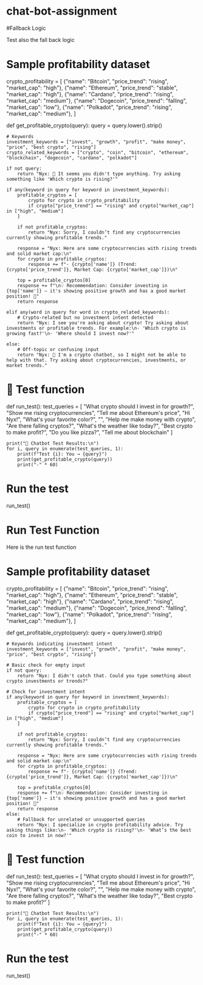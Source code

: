 # chat-bot-assignment
#Fallback Logic

Test also the fall back logic

# Sample profitability dataset
crypto_profitability = [
    {"name": "Bitcoin", "price_trend": "rising", "market_cap": "high"},
    {"name": "Ethereum", "price_trend": "stable", "market_cap": "high"},
    {"name": "Cardano", "price_trend": "rising", "market_cap": "medium"},
    {"name": "Dogecoin", "price_trend": "falling", "market_cap": "low"},
    {"name": "Polkadot", "price_trend": "rising", "market_cap": "medium"},
]

def get_profitable_crypto(query):
    query = query.lower().strip()

    # Keywords
    investment_keywords = ["invest", "growth", "profit", "make money", "price", "best crypto", "rising"]
    crypto_related_keywords = ["crypto", "coin", "bitcoin", "ethereum", "blockchain", "dogecoin", "cardano", "polkadot"]

    if not query:
        return "Nyx: 🤖 It seems you didn't type anything. Try asking something like 'Which crypto is rising?'"

    if any(keyword in query for keyword in investment_keywords):
        profitable_cryptos = [
            crypto for crypto in crypto_profitability
            if crypto["price_trend"] == "rising" and crypto["market_cap"] in ["high", "medium"]
        ]

        if not profitable_cryptos:
            return "Nyx: Sorry, I couldn’t find any cryptocurrencies currently showing profitable trends."

        response = "Nyx: Here are some cryptocurrencies with rising trends and solid market cap:\n"
        for crypto in profitable_cryptos:
            response += f"- {crypto['name']} (Trend: {crypto['price_trend']}, Market Cap: {crypto['market_cap']})\n"

        top = profitable_cryptos[0]
        response += f"\n💡 Recommendation: Consider investing in {top['name']} — it's showing positive growth and has a good market position! 🚀"
        return response

    elif any(word in query for word in crypto_related_keywords):
        # Crypto-related but no investment intent detected
        return "Nyx: I see you're asking about crypto! Try asking about investments or profitable trends. For example:\n- 'Which crypto is growing fast?'\n- 'Where should I invest now?'"

    else:
        # Off-topic or confusing input
        return "Nyx: 🤔 I'm a crypto chatbot, so I might not be able to help with that. Try asking about cryptocurrencies, investments, or market trends."

# 🧪 Test function
def run_test():
    test_queries = [
        "What crypto should I invest in for growth?",
        "Show me rising cryptocurrencies",
        "Tell me about Ethereum's price",
        "Hi Nyx!",
        "What's your favorite color?",
        "",
        "Help me make money with crypto",
        "Are there falling cryptos?",
        "What's the weather like today?",
        "Best crypto to make profit?",
        "Do you like pizza?",
        "Tell me about blockchain"
    ]

    print("🧪 Chatbot Test Results:\n")
    for i, query in enumerate(test_queries, 1):
        print(f"Test {i}: You → {query}")
        print(get_profitable_crypto(query))
        print("-" * 60)

# Run the test
run_test()

# Run Test Function 

Here is the run test function

# Sample profitability dataset
crypto_profitability = [
    {"name": "Bitcoin", "price_trend": "rising", "market_cap": "high"},
    {"name": "Ethereum", "price_trend": "stable", "market_cap": "high"},
    {"name": "Cardano", "price_trend": "rising", "market_cap": "medium"},
    {"name": "Dogecoin", "price_trend": "falling", "market_cap": "low"},
    {"name": "Polkadot", "price_trend": "rising", "market_cap": "medium"},
]

def get_profitable_crypto(query):
    query = query.lower().strip()

    # Keywords indicating investment intent
    investment_keywords = ["invest", "growth", "profit", "make money", "price", "best crypto", "rising"]

    # Basic check for empty input
    if not query:
        return "Nyx: I didn't catch that. Could you type something about crypto investments or trends?"

    # Check for investment intent
    if any(keyword in query for keyword in investment_keywords):
        profitable_cryptos = [
            crypto for crypto in crypto_profitability
            if crypto["price_trend"] == "rising" and crypto["market_cap"] in ["high", "medium"]
        ]

        if not profitable_cryptos:
            return "Nyx: Sorry, I couldn’t find any cryptocurrencies currently showing profitable trends."

        response = "Nyx: Here are some cryptocurrencies with rising trends and solid market cap:\n"
        for crypto in profitable_cryptos:
            response += f"- {crypto['name']} (Trend: {crypto['price_trend']}, Market Cap: {crypto['market_cap']})\n"

        top = profitable_cryptos[0]
        response += f"\n💡 Recommendation: Consider investing in {top['name']} — it's showing positive growth and has a good market position! 🚀"
        return response
    else:
        # Fallback for unrelated or unsupported queries
        return "Nyx: I specialize in crypto profitability advice. Try asking things like:\n- 'Which crypto is rising?'\n- 'What’s the best coin to invest in now?'"

# 🧪 Test function
def run_test():
    test_queries = [
        "What crypto should I invest in for growth?",
        "Show me rising cryptocurrencies",
        "Tell me about Ethereum's price",
        "Hi Nyx!",
        "What's your favorite color?",
        "",
        "Help me make money with crypto",
        "Are there falling cryptos?",
        "What's the weather like today?",
        "Best crypto to make profit?"
    ]

    print("🧪 Chatbot Test Results:\n")
    for i, query in enumerate(test_queries, 1):
        print(f"Test {i}: You → {query}")
        print(get_profitable_crypto(query))
        print("-" * 60)

# Run the test
run_test()
